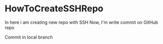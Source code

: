 # HowToCreateSSHRepo
In here i am creating new repo with SSH
Now, I'm write commit on GitHub repo

Commit in local branch
